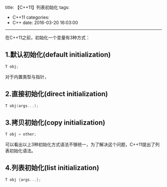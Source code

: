 title: 【C++11】列表初始化
tags:
  - C++11
categories:
  - C++
date: 2016-03-20 16:03:00
---

在C++11之前，初始化一个变量有3种方式：

## 1.默认初始化(default initialization)
```cpp
T obj;
```
对于内置类型与指针，

## 2.直接初始化(direct initialization)
```cpp
T obj(args...);
```
## 3.拷贝初始化(copy initialization)
```cpp
T obj = other;
```

可以看出以上3种初始化方式语法不够统一，为了解决这个问题，C++11提出了列表初始化语法。

## 4.列表初始化(list initialization)
```cpp
T obj {args...};
```
